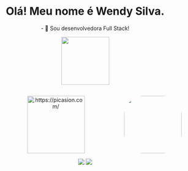 <h1 align="center"> Olá! Meu nome é Wendy Silva.</h1>

<div align="center">
  <p align="center">- 🔭 Sou desenvolvedora Full Stack!</p>
  
  <a href="https://github.com/WendySilva">
  <img height="125em" src="https://github-readme-stats.vercel.app/api?username=WendySilva&show_icons=true&theme=dracula&include_all_commits=true&count_private=true"/>

</div> 
 
  ##
 
  <div>
<p align="center"><img align="right" alt="" height="150" style="border-radius:50px;" src="<a href="https://picasion.com/"><img src="https://i.picasion.com/pic91/d56b0ba3b59d4046da7d00cfee59a82c.gif" width="150" height="150" border="0" alt="https://picasion.com/" /></a><br /><a href="https://picasion.com/"> </p>
  <p align="center">
  <a href = "mailto:wendy.trab@gmail.com"><img src="https://img.shields.io/badge/-Gmail-%23333?style=for-the-badge&logo=gmail&logoColor=white" target="_blank"></a>
  <a href="https://www.linkedin.com/in/wendysilvasouza/" target="_blank"><img src="https://img.shields.io/badge/-LinkedIn-%230077B5?style=for-the-badge&logo=linkedin&logoColor=white" target="_blank"></a> </p>
  
  
</div> 
